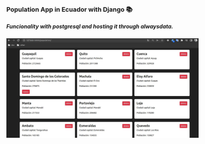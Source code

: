 ### Population App in Ecuador with Django :books:
##### Funcionality with postgresql and hosting it through alwaysdata.
![Population](/img/previously.jpg "View General")